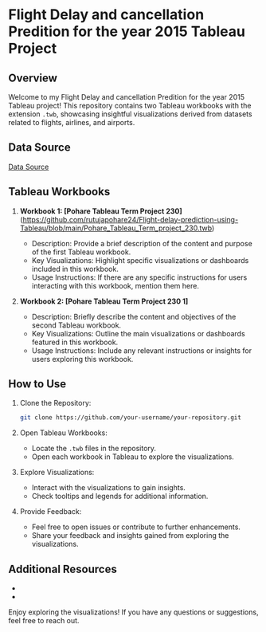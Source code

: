 # Flight Delay and cancellation Predition for the year 2015 Tableau Project 

## Overview

Welcome to my Flight Delay and cancellation Predition for the year 2015 Tableau project! This repository contains two Tableau workbooks with the extension `.twb`, showcasing insightful visualizations derived from datasets related to flights, airlines, and airports.

## Data Source
[Data Source](https://www.kaggle.com/code/fabiendaniel/predicting-flight-delays-tutorial/input?select=flights.csv)


## Tableau Workbooks

1. **Workbook 1: [Pohare Tableau Term Project 230]**
    (https://github.com/rutujapohare24/Flight-delay-prediction-using-Tableau/blob/main/Pohare_Tableau_Term_project_230.twb)
   - Description: Provide a brief description of the content and purpose of the first Tableau workbook.
   - Key Visualizations: Highlight specific visualizations or dashboards included in this workbook.
   - Usage Instructions: If there are any specific instructions for users interacting with this workbook, mention them here.

3. **Workbook 2: [Pohare Tableau Term Project 230 1]**
   - Description: Briefly describe the content and objectives of the second Tableau workbook.
   - Key Visualizations: Outline the main visualizations or dashboards featured in this workbook.
   - Usage Instructions: Include any relevant instructions or insights for users exploring this workbook.

## How to Use

1. Clone the Repository:
   ```bash
   git clone https://github.com/your-username/your-repository.git
   ```

2. Open Tableau Workbooks:
   - Locate the `.twb` files in the repository.
   - Open each workbook in Tableau to explore the visualizations.

3. Explore Visualizations:
   - Interact with the visualizations to gain insights.
   - Check tooltips and legends for additional information.

4. Provide Feedback:
   - Feel free to open issues or contribute to further enhancements.
   - Share your feedback and insights gained from exploring the visualizations.

## Additional Resources

- [Link to PowerPoint Presentation]: https://github.com/rutujapohare24/Flight-delay-prediction-using-Tableau/blob/main/Pohare_DATA230_TREM_PROJECT.pptx
- [Link to Complete Report]: (https://github.com/rutujapohare24/Flight-delay-prediction-using-Tableau/blob/main/Pohare_Term_project_Report.docx)


Enjoy exploring the visualizations! If you have any questions or suggestions, feel free to reach out.


